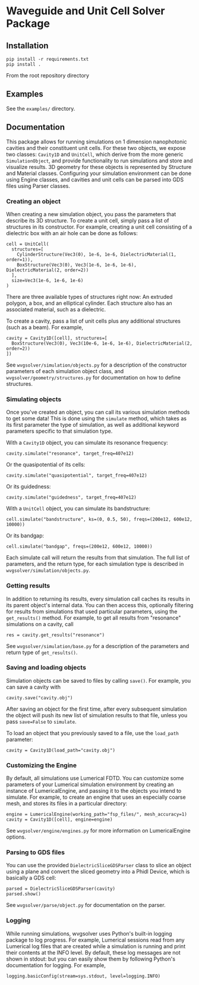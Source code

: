 # Waveguide and Unit Cell Solver Package

## Installation

```
pip install -r requirements.txt
pip install .
```

From the root repository directory

## Examples

See the `examples/` directory.

## Documentation

This package allows for running simulations on 1 dimension nanophotonic cavities
and their constituent unit cells. For these two objects, we expose two classes:
`Cavity1D` and `UnitCell`, which derive from the more generic `SimulationObject`, and
provide functionality to run simulations and store and visualize results.
3D geometry for these objects is represented by Structure and Material classes.
Configuring your simulation environment can be done using Engine classes, and
cavities and unit cells can be parsed into GDS files using Parser classes.

### Creating an object

When creating a new simulation object, you pass the parameters that describe its 3D structure. To create a
unit cell, simply pass a list of structures in its constructor. For example, creating a unit
cell consisting of a dielectric box with an air hole can be done as follows:

```
cell = UnitCell(
  structures=[
    CylinderStructure(Vec3(0), 1e-6, 1e-6, DielectricMaterial(1, order=1)),
    BoxStructure(Vec3(0), Vec3(1e-6, 1e-6, 1e-6), DielectricMaterial(2, order=2))
  ],
  size=Vec3(1e-6, 1e-6, 1e-6)
)
```

There are three available types of structures right now: An extruded polygon, a box, and
an elliptical cylinder. Each structure also has an associated material, such as a dielectric.

To create a cavity, pass a list of unit cells plus any additional structures (such as a beam). For example,

```
cavity = Cavity1D([cell], structures=[
  BoxStructure(Vec3(0), Vec3(10e-6, 1e-6, 1e-6), DielectricMaterial(2, order=2))
])
```

See `wvgsolver/simulation/objects.py` for a description of the constructor parameters of each
simulation object class, and `wvgsolver/geometry/structures.py` for documentation on how to define
structures.

### Simulating objects

Once you've created an object, you can call its various simulation methods to get some data! This is done
using the `simulate` method, which takes as its first parameter the type of simulation, as well
as additional keyword parameters specific to that simulation type.

With a `Cavity1D` object, you can simulate its resonance frequency:

```
cavity.simulate("resonance", target_freq=407e12)
```

Or the quasipotential of its cells:

```
cavity.simulate("quasipotential", target_freq=407e12)
```

Or its guidedness:

```
cavity.simulate("guidedness", target_freq=407e12)
```

With a `UnitCell` object, you can simulate its bandstructure:

```
cell.simulate("bandstructure", ks=(0, 0.5, 50), freqs=(200e12, 600e12, 10000))
```

Or its bandgap:

```
cell.simulate("bandgap", freqs=(200e12, 600e12, 10000))
```

Each simulate call will return the results from that simulation.
The full list of parameters, and the return type, for each simulation type
is described in `wvgsolver/simulation/objects.py`.

### Getting results

In addition to returning its results, every simulation call caches its results in its parent
object's internal data. You can then access this, optionally filtering for results
from simulations that used particular parameters, using the `get_results()` method. For
example, to get all results from "resonance" simulations on a cavity, call

```
res = cavity.get_results("resonance")
```

See `wvgsolver/simulation/base.py` for a description of the parameters and return type of `get_results()`.

### Saving and loading objects

Simulation objects can be saved to files by calling `save()`. For example, you can save
a cavity with

```
cavity.save("cavity.obj")
```

After saving an object for the first time, after every subsequent simulation the object
will push its new list of simulation results to that file, unless you pass `save=False`
to `simulate`.

To load an object that you previously saved to a file, use the `load_path` parameter:

```
cavity = Cavity1D(load_path="cavity.obj")
```

### Customizing the Engine

By default, all simulations use Lumerical FDTD. You can customize some parameters
of your Lumerical simulation environment by creating an instance of LumericalEngine,
and passing it to the objects you intend to simulate. For example, to create an engine
that uses an especially coarse mesh, and stores its files in a particular directory:

```
engine = LumericalEngine(working_path="fsp_files/", mesh_accuracy=1)
cavity = Cavity1D([cell], engine=engine)
```

See `wvgsolver/engine/engines.py` for more information on LumericalEngine options.

### Parsing to GDS files

You can use the provided `DielectricSliceGDSParser` class to slice an object using a plane
and convert the sliced geometry into a Phidl Device, which is basically a GDS cell:

```
parsed = DielectricSliceGDSParser(cavity)
parsed.show()
```

See `wvgsolver/parse/object.py` for documentation on the parser.

### Logging

While running simulations, wvgsolver uses Python's built-in logging package to log progress.
For example, Lumerical sessions read from any Lumerical log files that are created
while a simulation is running and print their contents at the INFO level. By default, these
log messages are not shown in stdout: but you can easily show them by following Python's
documentation for logging. For example,

```
logging.basicConfig(stream=sys.stdout, level=logging.INFO)
```
